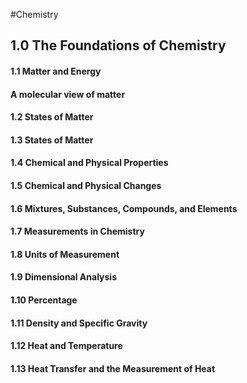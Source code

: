#Chemistry 
## 1.0 The Foundations of Chemistry
#### 1.1 Matter and Energy
#### A molecular view of matter
#### 1.2 States of Matter
#### 1.3 States of Matter
#### 1.4 Chemical and Physical Properties
#### 1.5 Chemical and Physical Changes
#### 1.6 Mixtures, Substances, Compounds, and Elements
#### 1.7 Measurements in Chemistry
#### 1.8 Units of Measurement
#### 1.9 Dimensional Analysis
#### 1.10 Percentage
#### 1.11 Density and Specific Gravity
#### 1.12 Heat and Temperature
#### 1.13 Heat Transfer and the Measurement of Heat